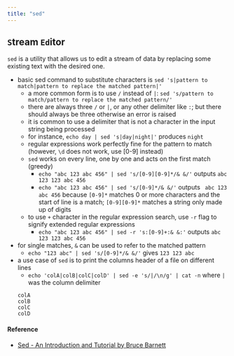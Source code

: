 ```yaml
---
title: "sed"
---
```


## `S`tream `Ed`itor
`sed` is a utility that allows us to edit a stream of data by replacing some existing text with the desired one.

* basic sed command to substitute characters is `sed 's|pattern to match|pattern to replace the matched pattern|'`
    * a more common form is to use `/` instead of `|`: `sed 's/pattern to match/pattern to replace the matched pattern/'`
    * there are always three `/` or `|`, or any other delimiter like `:`; but there should always be three otherwise an error is raised
    * it is common to use a delimiter that is not a character in the input string being processed
    * for instance, `echo day | sed 's|day|night|'` produces `night`
    * regular expressions work perfectly fine for the pattern to match (however, `\d` does not work, use [0-9] instead)
    * `sed` works on every line, one by one and acts on the first match (greedy)
        * `echo "abc 123 abc 456" | sed 's/[0-9][0-9]*/& &/'` outputs `abc 123 123 abc 456`
        * `echo "abc 123 abc 456" | sed 's/[0-9]*/& &/'` outputs ` abc 123 abc 456` because `[0-9]*` matches 0 or more characters and the start of line is a match; `[0-9][0-9]*` matches a string only made up of digits
    * to use `+` character in the regular expression search, use `-r` flag to signify extended regular expressions
        * `echo "abc 123 abc 456" | sed -r 's:[0-9]+:& &:'` outputs `abc 123 123 abc 456`
* for single matches, `&` can be used to refer to the matched pattern
    * `echo "123 abc" | sed 's/[0-9]*/& &/'` gives `123 123 abc`
* a use case of `sed` is to print the columns header of a file on different lines
    * `echo 'colA|colB|colC|colD' | sed -e 's/|/\n/g' | cat -n` where `|` was the column delimiter
    ```shell
    colA
    colB
    colC
    colD
    ```

#### Reference
* [Sed - An Introduction and Tutorial by Bruce Barnett](https://www.grymoire.com/Unix/Sed.html#uh-0)
